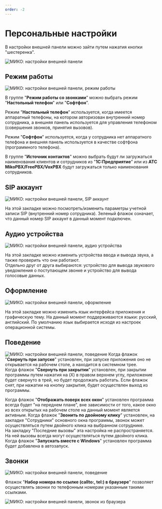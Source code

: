 ```yaml
---
order: -2
---
```


# Персональные настройки
В настройки внешней панели можно зайти путем нажатия кнопки "шестеренка".  

<img class="miko-shadow img-zoomable"  
    src="/assets/panel/setup/cti_nastr_0.jpg"
    data-original="/assets/panel/setup/cti_nastr_0.jpg"
    srcset="/assets/panel/setup/cti_nastr_0_prev.png 1x, /assets/panel/setup/cti_nastr_0.jpg 2x" 
    alt="МИКО: настройки внешней панели"
/> 

## Режим работы
<img class="miko-shadow"  
    src="/assets/panel/setup/cti_nastr_1.png"
    alt="МИКО: настройки внешней панели, режим работы"
/> 

В группе "**Режим работы со звонками**" можно выбрать режим "**Настольный телефон**" или "**Софтфон**".  

Режим "**Настольный телефон**" используется, когда имеется аппаратный телефоны, на котором авторизован внутренний номер сотрудника, а внешняя панель используется для управления телефоном (совершения звонков, принятия вызовов).  

Режим "**Софтфон**" используется, когда у сотрудника нет аппаратного телефона и внешняя панель используется в качестве софтфона (программного телефона).

В группе "**Источник контактов**" можно выбрать будут ли загружаться наименования клиентов и сотрудников из "**1С:Предприятие**" или из **АТС MikoPBX/FreePBX/VoxPBX** будут загружаться только наименования сотрудников.

## SIP аккаунт
<img class="miko-shadow"  
    src="/assets/panel/setup/cti_nastr_2.png"
    alt="МИКО: настройки внешней панели, SIP аккаунт"
/> 

На этой закладке можно посмотреть/изменить параметры учетной записи SIP (внутренний номер сотрудника).
Зеленый флажок означает, что данный номер SIP аккаунт в данный момент подключен.

## Аудио устройства
<img class="miko-shadow"  
    src="/assets/panel/setup/cti_nastr_3.png"
    alt="МИКО: настройки внешней панели, аудио устройства"
/> 

На этой закладке можно изменить устройства ввода и вывода звука, а также проверить что они работают.  
Отдельно друг от друга выбираются: устройство для вывода звукового уведомления о поступающем звонке и устройство для вывода голосовые данных.

## Оформление
<img class="miko-shadow"  
    src="/assets/panel/setup/cti_nastr_4.png"
    alt="МИКО: настройки внешней панели, оформление"
/> 

На этой закладке можно изменить язык интерфейса приложения и графическую тему. На данный момент поддерживаются языки: русский, английский. По умолчанию язык выбирается исходя из настроек операционной системы.

## Поведение
<img class="miko-shadow"  
    src="/assets/panel/setup/cti_nastr_5.png"
    alt="МИКО: настройки внешней панели, поведение"
/> 
Когда флажок "**Свернуть при запуске**" установлен, при запуске приложения оно не открывается на рабочем столе, а находится в системном трее.  
Когда флажок "**Свернуть при закрытии**" установлен, при закрытии программы путем нажатия на (X) в правом верхнем углу, приложение будет свернуто в трей, но будет продолжать работать.
Если флажок снят, при нажатии на кнопку закрытия, будет осуществлен выход из программы.

Когда флажок "**Отображать поверх всех окон**" установлен программа всегда будет "на переднем плане", вне зависимости от того, какое окно из всех открытых на рабочем столе на данный момент является активным.
Когда флажок "**Звонить по двойному клику**" установлен, на закладке "Сотрудники" основного окна программы, звонок может осуществляться путем двойного клика на выбранном сотруднике.  
На закладку "Последние вызовы" эта настройка не распространяется. На ней вызовы всегда могут осуществляться путем двойного клика.  
Когда флажок "**Запускать вместе с Windows**" установлен программа будет добавлена в автозапуск.

## Звонки
<img class="miko-shadow"  
    src="/assets/panel/setup/cti_nastr_6.png"
    alt="МИКО: настройки внешней панели, поведение"
/> 

Флажок "**Набор номера по ссылке (callto:, tel:) в браузере**" позволяет осуществлять звонки по телефонным номерам указанным такими ссылками. 

<img class="miko-shadow"  
    src="/assets/panel/setup/cti_callto.gif"
    alt="МИКО: настройки внешней панели, звонок из браузера"
/> 